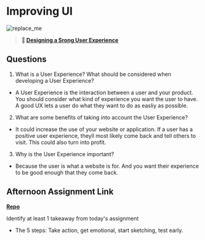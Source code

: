 # Improving UI

![replace_me](https://codeworks.blob.core.windows.net/public/assets/img/illustrations/placeholder.svg)

> **📖 [Designing a Srong User Experience](https://codeworksacademy.com/fs-student-guide/resources/wk7/03-Creating-Good-UX)**

## Questions

1. What is a User Experience? What should be considered when developing a User Experience?
- A User Experience is the interaction between a user and your product. You should consider what kind of experience you want the user to have. A good UX lets a user do what they want to do as easliy as possible.

2. What are some benefits of taking into account the User Experience?
- It could increase the use of your website or application. If a user has a positive user experience, theyll most likely come back and tell others to visit. This could also turn into profit. 

3. Why is the User Experience important?
- Because the user is what a website is for. And you want their experience to be good enough that they come back. 

## Afternoon Assignment Link

**[Repo](https://github.com/josuehdz0/checkpoint_6_tower)**

Identify at least 1 takeaway from today's assignment
- The 5 steps: Take action, get emotional, start sketching, test early. 